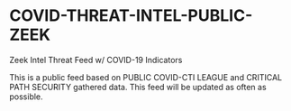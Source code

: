 # COVID-THREAT-INTEL-PUBLIC-ZEEK
Zeek Intel Threat Feed w/ COVID-19 Indicators

This is a public feed based on PUBLIC COVID-CTI LEAGUE and CRITICAL PATH SECURITY gathered data.
This feed will be updated as often as possible.
